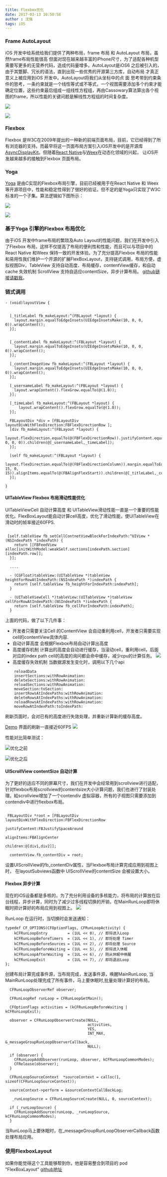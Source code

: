 ```yaml
---
title: Flexbox优化
date: 2017-03-13 10:50:58
author : 沈强
tags: iOS
---
```


### Frame  AutoLayout
iOS 开发中给系统给我们提供了两种布局，frame 布局 和 AutoLayout 布局，虽然frame布局性能很高  但面对现在越来越丰富的iPhone尺寸，为了适配各种机型需要写更多的无营养代码，造成代码量增多。AutoLayout是iOS6 之后被引入的，由于其蹩脚、冗长的语法，直到出现一些优秀的开源第三方库，自动布局 才真正意义上被应用到iOS 开发中。AutoLayout将我们从坐标中的点 面 思考带到约束条件的思考，一条约束就是一个线性等式或不等式，一个视图需要添加多个约束才能确定位置，这些约束最后组成一组线性方程组，再由Cassowary算法算出各个视图的frame，所以性能的关键问题是解线性方程组的时间复杂度。

![](http://upload-images.jianshu.io/upload_images/3146026-d6aac250565c845d.png?imageMogr2/auto-orient/strip%7CimageView2/2/w/1240)


![](http://upload-images.jianshu.io/upload_images/3146026-3bc85030fd48e766.png?imageMogr2/auto-orient/strip%7CimageView2/2/w/1240)

### Flexbox
 
Flexbox 是W3C在2009年提出的一种新的前端页面布局，目前，它已经得到了所有浏览器的支持。而最早将这一页面布局方案引入iOS开发中的是开源库 [AsyncDisplayKit](https://github.com/facebook/AsyncDisplayKit/)。但随着[React Native](https://github.com/facebook/react-native)与[Weex](https://github.com/alibaba/weex/)在动态化领域的兴起， 让iOS开发越来越多的接触到Flexbox 页面布局。

### Yoga
[Yoga](https://github.com/facebook/yoga) 是由C实现的Flexbox布局引擎，目前已经被用于在React Native 和 Weex 等开源项目中，性能和稳定性得到了很好的验证。但不足的是Yoga只实现了W3C标准的一个子集。算法逻辑如下图所示：

![](http://upload-images.jianshu.io/upload_images/3146026-207fffe178325068.png?imageMogr2/auto-orient/strip%7CimageView2/2/w/1240)


![](http://upload-images.jianshu.io/upload_images/3146026-5f576fb0f1a85f4c.png?imageMogr2/auto-orient/strip%7CimageView2/2/w/1240)




### 基于Yoga 引擎的Flexbox 布局优化
由于iOS 开发中frame布局的繁琐及Auto Layout的性能问题，我们在开发中引入了Flexbox 布局，这样不仅提高了布局的便利性和性能，而且可以与项目中的React Native 和Weex 保持一致的开发体验。为了充分提高Flexbox 布局的性能和易用性我们维护一个开源的扩展FlexBoxLayout，支持链式调用，布局方便，虚拟视图Div，TableView 支持自动高度、布局缓存，contentView缓存，和自动cache 失效机制
ScrollView 支持自适应contentSize，异步计算布局。 [github链接请戳我](https://github.com/LPD-iOS/FlexBoxLayout)。

### 链式调用
```objc
- (void)layoutView {
  
  
  [_titleLabel fb_makeLayout:^(FBLayout *layout) {
    layout.margin.equalToEdgeInsets(UIEdgeInsetsMake(10, 0, 0, 0)).wrapContent();
  }];
  
  
  [_contentLabel fb_makeLayout:^(FBLayout *layout) {
    layout.margin.equalToEdgeInsets(UIEdgeInsetsMake(10, 0, 0, 0)).wrapContent();
  }];
  
  [_contentImageView fb_makeLayout:^(FBLayout *layout) {
    layout.margin.equalToEdgeInsets(UIEdgeInsetsMake(10, 0, 0, 0)).wrapContent();
  }];
  
  [_usernameLabel fb_makeLayout:^(FBLayout *layout) {
    layout.wrapContent().flexGrow.equalTo(@(1.0));
  }];
 
  [_timeLabel fb_makeLayout:^(FBLayout *layout) {
      layout.wrapContent().flexGrow.equalTo(@(1.0));
  }];
  
  FBLayoutDiv *div = [FBLayoutDiv layoutDivWithFlexDirection:FBFlexDirectionRow ];
  [div fb_makeLayout:^(FBLayout *layout) {
    layout.flexDirection.equalTo(@(FBFlexDirectionRow)).justifyContent.equalTo(@(FBJustifySpaceBetween)).alignItems.equalTo(@(FBAlignFlexStart)).margin.equalToEdgeInsets(UIEdgeInsetsMake(10, 0, 0, 0)).children(@[_usernameLabel,_timeLabel]);
  }];
  
  [self fb_makeLayout:^(FBLayout *layout) {
    layout.flexDirection.equalTo(@(FBFlexDirectionColumn)).margin.equalToEdgeInsets(UIEdgeInsetsMake(0, 15, 0, 15)).alignItems.equalTo(@(FBAlignFlexStart)).children(@[_titleLabel,_contentLabel,_contentImageView,div]);
  }];
  
}

````

#### UITableView Flexbox 布局滑动性能优化

UITableViewCell 自动计算高度 和 UITableView滑动性能一直是一个重要的性能优化。FlexBoxLayout能自动计算cell高度，优化了滑动性能，使UITableView在滑动时的帧率接近60FPS.

```objc

 [self.tableView fb_setCellContnetViewBlockForIndexPath:^UIView *(NSIndexPath *indexPath) {
    return [[FBFeedView alloc]initWithModel:weakSelf.sections[indexPath.section][indexPath.row]];
  }];

  ....

  - (CGFloat)tableView:(UITableView *)tableView heightForRowAtIndexPath:(NSIndexPath *)indexPath {
    return [self.tableView fb_heightForIndexPath:indexPath];
  }

  - (UITableViewCell *)tableView:(UITableView *)tableView cellForRowAtIndexPath:(NSIndexPath *)indexPath {
    return [self.tableView fb_cellForIndexPath:indexPath];
  }

```
上面的代码，做了以下几件事：

*  开发者只需要关注Cell 的ContentView
会自动重利用cell，开发者只需要实现cell的contentView具体内容.
*  自动计算高度
会根据Flexbox布局自动计算出高度
*  高度缓存机制
计算出的高度会自动进行缓存，当滚动cell，重利用cell，后面对应的index path cell的高度的询问都会命中缓存，减少cpu的计算任务。
![](http://upload-images.jianshu.io/upload_images/3146026-a4d8df9fdc198e22.png?imageMogr2/auto-orient/strip%7CimageView2/2/w/1240)
*  高度缓存失效机制
当数据源发生变化时，调用以下几个api

```objc
    reloadData
    insertSections:withRowAnimation:
    deleteSections:withRowAnimation:
    reloadSections:withRowAnimation:
    moveSection:toSection:
    insertRowsAtIndexPaths:withRowAnimation:
    deleteRowsAtIndexPaths:withRowAnimation:
    reloadRowsAtIndexPaths:withRowAnimation:
    moveRowAtIndexPath:toIndexPath:
```
刷新页面时，会对已有的高度进行失效处理，并重新计算新的缓存高度。

[Demo](https://github.com/LPD-iOS/CSSLayout) 界面的刷新一直接近60FPS
![](http://upload-images.jianshu.io/upload_images/3146026-4511acac81df3074.gif?imageMogr2/auto-orient/strip)


性能对比简单测试：

![优化之前](http://upload-images.jianshu.io/upload_images/3146026-394955223f021f79.png?imageMogr2/auto-orient/strip%7CimageView2/2/w/1240)


![优化之后](http://upload-images.jianshu.io/upload_images/3146026-44aa9e7dd4712839.png?imageMogr2/auto-orient/strip%7CimageView2/2/w/1240)





#### UIScrollView contentSize 自动计算

为了更好的适应不同的屏幕尺寸，我们在开发中会经常用到scrollview进行适配，针对flexbox布局scrollview的contentsize大小计算问题，我们也进行了封装处理。給scrollview增加了一个contendiv 虚拟容器，所有的子视图只需要添加到contendiv中进行flexbox布局。

```objc

 FBLayoutDiv *root = [FBLayoutDiv layoutDivWithFlexDirection:FBFlexDirectionRow
                                              justifyContent:FBJustifySpaceAround
                                                  alignItems:FBAlignCenter
                                                    children:@[div1,div2]];

  contentView.fb_contentDiv = root;

```
设置UIScrollView的fb_contentDiv属性，当Flexbox布局计算完成应用到视图上时，
在layoutSubviews函数中
UIScrollView的contentSize 会被设置大小。

#### Flexbox 异步计算
现在的iOS设备都是多核的，为了充分利用设备的多核能力，将布局的计算放在后台线程，异步计算，同时为了减少过多线程切换的开销，在MainRunLoop即将休眠时把计算好的布局应用到视图上。
![](http://upload-images.jianshu.io/upload_images/3146026-904435ba371f08e1.png?imageMogr2/auto-orient/strip%7CimageView2/2/w/1240)

RunLoop 在运行时，当切换时会发送通知：

```objc
typedef CF_OPTIONS(CFOptionFlags, CFRunLoopActivity) {
    kCFRunLoopEntry         = (1UL << 0), // 即将进入Loop
    kCFRunLoopBeforeTimers  = (1UL << 1), // 即将处理 Timer
    kCFRunLoopBeforeSources = (1UL << 2), // 即将处理 Source
    kCFRunLoopBeforeWaiting = (1UL << 5), // 即将进入休眠
    kCFRunLoopAfterWaiting  = (1UL << 6), // 刚从休眠中唤醒
    kCFRunLoopExit          = (1UL << 7), // 即将退出Loop
};
```
创建布局计算完成事件源，当布局完成，发送事件源，唤醒MainRunLoop, 当MainRunLoop处理完成了所有事件，马上要休眠时,批量处理计算好的布局。

```objc
  CFRunLoopObserverRef observer;
  
  CFRunLoopRef runLoop = CFRunLoopGetMain();
  
  CFOptionFlags activities = (kCFRunLoopBeforeWaiting | kCFRunLoopExit);
  
  observer = CFRunLoopObserverCreate(NULL,
                                     activities,
                                     YES,
                                     INT_MAX,
                                     &_messageGroupRunLoopObserverCallback,
                                     NULL);
  
  if (observer) {
    CFRunLoopAddObserver(runLoop, observer, kCFRunLoopCommonModes);
    CFRelease(observer);
  }
  
  CFRunLoopSourceContext  *sourceContext = calloc(1, sizeof(CFRunLoopSourceContext));
  
  sourceContext->perform = &sourceContextCallBackLog;
  
   _runLoopSource = CFRunLoopSourceCreate(NULL, 0, sourceContext);
  
  if (_runLoopSource) {
    CFRunLoopAddSource(runLoop, _runLoopSource, kCFRunLoopCommonModes);
  }
```
当RunLoop马上要休眠时，在_messageGroupRunLoopObserverCallback函数处理布局应用。

### 使用FlexboxLayout
如果你能觉得这个工具能够帮到你，他是容易整合到项目的
pod "FlexBoxLayout"
[github地址](https://github.com/LPD-iOS/FlexBoxLayout)